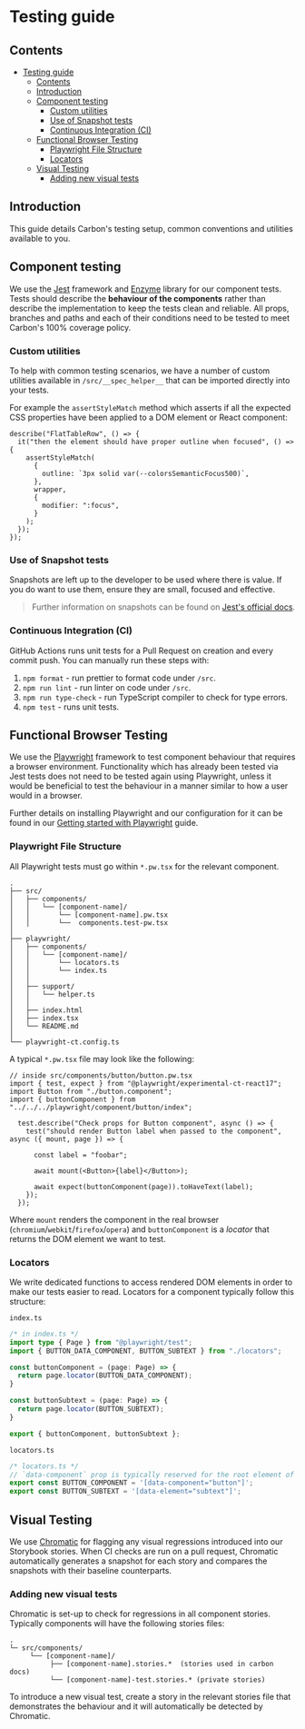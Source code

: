 # Testing guide

## Contents

- [Testing guide](#testing-guide)
  - [Contents](#contents)
  - [Introduction](#introduction)
  - [Component testing](#component-testing)
    - [Custom utilities](#custom-utilities)
    - [Use of Snapshot tests](#use-of-snapshot-tests)
    - [Continuous Integration (CI)](#continuous-integration-ci)
  - [Functional Browser Testing](#functional-browser-testing)
    - [Playwright File Structure](#playwright-file-structure)
    - [Locators](#locators)
  - [Visual Testing](#visual-testing)
    - [Adding new visual tests](#adding-new-visual-tests)

## Introduction

This guide details Carbon's testing setup, common conventions and utilities available to you.

## Component testing

We use the [Jest](https://facebook.github.io/jest/) framework and [Enzyme](https://enzymejs.github.io/enzyme/) library for our component tests. Tests should describe the **behaviour of the components** rather than describe the implementation to keep the tests clean and reliable. All props, branches and paths and each of their conditions need to be tested to meet Carbon's 100% coverage policy.

### Custom utilities

To help with common testing scenarios, we have a number of custom utilities available in `/src/__spec_helper__` that can be imported directly into your tests.

For example the `assertStyleMatch` method which asserts if all the expected CSS properties have been applied to a DOM element or React component:

```tsx
describe("FlatTableRow", () => {
  it("then the element should have proper outline when focused", () => {
    assertStyleMatch(
      {
        outline: `3px solid var(--colorsSemanticFocus500)`,
      },
      wrapper,
      {
        modifier: ":focus",
      }
    );
  });
});
```

### Use of Snapshot tests

Snapshots are left up to the developer to be used where there is value. If you do want to use them, ensure they are small, focused and effective.

> Further information on snapshots can be found on [Jest's official docs](https://jestjs.io/docs/snapshot-testing).

### Continuous Integration (CI)

GitHub Actions runs unit tests for a Pull Request on creation and every commit push. You can manually run these steps with:

1. `npm format` - run prettier to format code under `/src`.
2. `npm run lint` - run linter on code under `/src`.
3. `npm run type-check` - run TypeScript compiler to check for type errors.
4. `npm test` - runs unit tests.

## Functional Browser Testing

We use the [Playwright](https://playwright.dev) framework to test component behaviour that requires a browser environment. Functionality which has already been tested via Jest tests does not need to be tested again using Playwright, unless it would be beneficial to test the behaviour in a manner similar to how a user would in a browser.

Further details on installing Playwright and our configuration for it can be found in our [Getting started with Playwright](../playwright/README.md) guide.

### Playwright File Structure

All Playwright tests must go within `*.pw.tsx` for the relevant component.

```
.
├── src/
│   ├── components/
│   │   └── [component-name]/
│   │       └── [component-name].pw.tsx
│   │       └──  components.test-pw.tsx
│
├── playwright/
│   ├── components/
│   │   └── [component-name]/
│   │       └── locators.ts
│   │       └── index.ts
│   │
│   ├── support/
│   │   └── helper.ts
│   │
│   ├── index.html
│   ├── index.tsx
│   └── README.md
│
└── playwright-ct.config.ts
```

A typical `*.pw.tsx` file may look like the following:

```tsx
// inside src/components/button/button.pw.tsx
import { test, expect } from "@playwright/experimental-ct-react17";
import Button from "./button.component";
import { buttonComponent } from "../../../playwright/component/button/index";

  test.describe("Check props for Button component", async () => {
    test("should render Button label when passed to the component", async ({ mount, page }) => {
      
      const label = "foobar";
      
      await mount(<Button>{label}</Button>);

      await expect(buttonComponent(page)).toHaveText(label);
    });
  });
```

Where `mount` renders the component in the real browser (`chromium`/`webkit`/`firefox`/`opera`) and `buttonComponent` is a _locator_ that returns the DOM element we want to test.

### Locators

We write dedicated functions to access rendered DOM elements in order to make our tests easier to read. Locators for a component typically follow this structure:

`index.ts`
```ts
/* in index.ts */
import type { Page } from "@playwright/test";
import { BUTTON_DATA_COMPONENT, BUTTON_SUBTEXT } from "./locators";

const buttonComponent = (page: Page) => {
  return page.locator(BUTTON_DATA_COMPONENT);
}

const buttonSubtext = (page: Page) => {
  return page.locator(BUTTON_SUBTEXT);
}

export { buttonComponent, buttonSubtext };
```

`locators.ts`
```ts
/* locators.ts */
// `data-component` prop is typically reserved for the root element of the component. Whereas `data-element` is for specific elements.
export const BUTTON_COMPONENT = '[data-component="button"]';
export const BUTTON_SUBTEXT = '[data-element="subtext"]';
```

## Visual Testing

We use [Chromatic](https://www.chromatic.com/) for flagging any visual regressions introduced into our Storybook stories. When CI checks are run on a pull request, Chromatic automatically generates a snapshot for each story and compares the snapshots with their baseline counterparts.

### Adding new visual tests

Chromatic is set-up to check for regressions in all component stories. Typically components will have the following stories files:

```none
.
└─ src/components/
     └── [component-name]/
          ├── [component-name].stories.*  (stories used in carbon docs)
          └── [component-name]-test.stories.* (private stories)
```

To introduce a new visual test, create a story in the relevant stories file that demonstrates the behaviour and it will automatically be detected by Chromatic.
